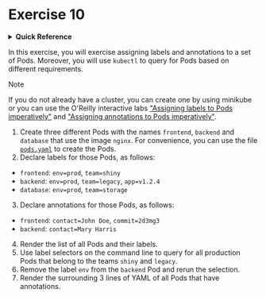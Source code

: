 # Exercise 10

<details>
<summary><b>Quick Reference</b></summary>
<p>

* Namespace: `default`<br>
* Documentation: [Labels and Selectors](https://kubernetes.io/docs/concepts/overview/working-with-objects/labels/), [Annotations](https://kubernetes.io/docs/concepts/overview/working-with-objects/annotations/)

</p>
</details>

In this exercise, you will exercise assigning labels and annotations to a set of Pods. Moreover, you will use `kubectl` to query for Pods based on different requirements.

> [!NOTE]
> If you do not already have a cluster, you can create one by using minikube or you can use the O'Reilly interactive labs ["Assigning labels to Pods imperatively"](https://learning.oreilly.com/scenarios/ckad-labels-assigning/9781098105181/) and ["Assigning annotations to Pods imperatively"](https://learning.oreilly.com/scenarios/ckad-annotations-assigning/9781098105204/).

1. Create three different Pods with the names `frontend`, `backend` and `database` that use the image `nginx`. For convenience, you can use the file [`pods.yaml`](./pods.yaml) to create the Pods.
2. Declare labels for those Pods, as follows:

- `frontend`: `env=prod`, `team=shiny`
- `backend`: `env=prod`, `team=legacy`, `app=v1.2.4`
- `database`: `env=prod`, `team=storage`

3. Declare annotations for those Pods, as follows:

- `frontend`: `contact=John Doe`, `commit=2d3mg3`
- `backend`: `contact=Mary Harris`

4. Render the list of all Pods and their labels.
5. Use label selectors on the command line to query for all production Pods that belong to the teams `shiny` and `legacy`.
6. Remove the label `env` from the `backend` Pod and rerun the selection.
7. Render the surrounding 3 lines of YAML of all Pods that have annotations.
